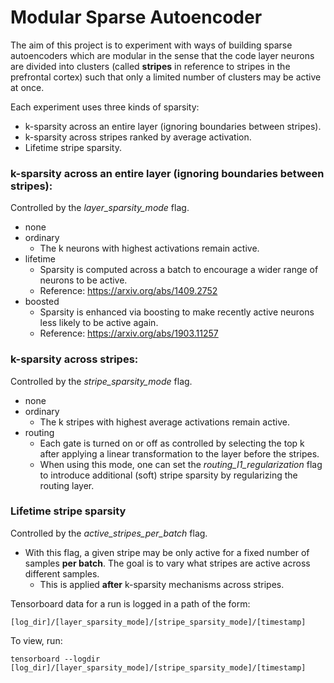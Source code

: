 # Modular Sparse Autoencoder
The aim of this project is to experiment with ways of building sparse autoencoders which are modular in the sense that the code layer neurons are divided into clusters (called **stripes** in reference to stripes in the prefrontal cortex) such that only a limited number of clusters may be active at once.

Each experiment uses three kinds of sparsity:
* k-sparsity across an entire layer (ignoring boundaries between stripes).
* k-sparsity across stripes ranked by average activation.
* Lifetime stripe sparsity.

### k-sparsity across an entire layer (ignoring boundaries between stripes):
Controlled by the *layer_sparsity_mode* flag.
* none
* ordinary
    -  The k neurons with highest activations remain active.
* lifetime
    -  Sparsity is computed across a batch to encourage a wider range of neurons to be active.
    -  Reference:  https://arxiv.org/abs/1409.2752
* boosted
    -  Sparsity is enhanced via boosting to make recently active neurons less likely to be active again.
    -  Reference:  https://arxiv.org/abs/1903.11257

### k-sparsity across stripes:
Controlled by the *stripe_sparsity_mode* flag.
* none
* ordinary
    -  The k stripes with highest average activations remain active.
* routing
    -  Each gate is turned on or off as controlled by selecting the top k after applying a linear transformation to the layer before the stripes.
    -  When using this mode, one can set the *routing_l1_regularization* flag to introduce additional (soft) stripe sparsity by regularizing the routing layer.

### Lifetime stripe sparsity
Controlled by the *active_stripes_per_batch* flag.
* With this flag, a given stripe may be only active for a fixed number of samples **per batch**. The goal is to vary what stripes are active across different samples.
    - This is applied **after** k-sparsity mechanisms across stripes.

Tensorboard data for a run is logged in a path of the form:

```[log_dir]/[layer_sparsity_mode]/[stripe_sparsity_mode]/[timestamp]```

To view, run:

```tensorboard --logdir [log_dir]/[layer_sparsity_mode]/[stripe_sparsity_mode]/[timestamp]```

